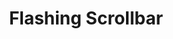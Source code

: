 ---
  id: "1129"
  fieldLayoutId: "89"
  uid: "14bec560-8147-449d-b19a-b9a5165e19c9"
  enabled: "1"
  archived: "0"
  dateCreated: "2018-03-08 06:40:29"
  dateUpdated: "2019-01-28 02:47:21"
  siteSettingsId: "1129"
  slug: "flashing-scrollbar"
  siteId: "1"
  uri: "patterns/ios/entry/flashing-scrollbar"
  enabledForSite: "1"
  sectionId: "2"
  typeId: "2"
  authorId: "1"
  postdateCreated: "2018-03-08 06:40:00"
  expirydateCreated: null
  contentId: "1129"
  title: "Flashing Scrollbar"
  field_allColorsComputed: null
  field_allColorsComputedIllustration: null
  field_allColorsComputedThumbnail: null
  field_appDescription: null
  field_appDescriptionSentiment: null
  field_audio: "0"
  field_authorFaq: null
  field_bgThumbPosition: "center center"
  field_body: null
  field_captureSize: null
  field_categoriesRaw: "discoverability,"
  field_categoryInPlainText: null
  field_coldThumbTransform: null
  field_colorPalette: null
  field_contributorName: null
  field_contributorUrl: null
  field_coverColor: null
  field_dominantColor: null
  field_externalContributor: "0"
  field_fetchWebsiteData: null
  field_fullName: null
  field_gfycatSource: "BothLimpingHarpseal"
  field_gif: "1"
  field_gumletUrl: null
  field_gumletUrlNoPreParse: null
  field_howHelps: "<p><strong>Discoverability</strong>. </p>\n<p>As mentioned before, there's a chance that Shazam didn't intentionally create this behavior. However, this is particular interaction could be very helpful with the discoverability of scrollable views.</p>\n<p>In some instances, mobile screens show dominant elements that could distract users from discovering content that lives below the screen fold. Flashing the scrollbar can help users to understand that there's relevant content or interaction hidden below.</p>\n<p>This interaction can also be helpful for fixed width or height elements like toolbars or multi-tab controls.</p>\n<p>This interaction can also be helpful in websites with scrollable fixed elements like sidebars or floating views. This effect could be achieved with a tiny scroll movement after loading the page.</p>"
  field_howWorks: "<p>The Shazam app has several master views. One of those views is the \"Song\" detail. This detail has several sub-views that can be navigated with a tab-bar control placed at the top.</p>\n<p>The last sub-view of the 'Song' detail is the 'Related\" view. This particular screen is a list of related songs to the one you are currently browsing.<br />When a user navigates to the 'Related' view, the screen shows the hidden scrollbar for a brief moment.</p>\n<p>At the time of this writing, we couldn't determine if this behavior is intentional. Since it only occurs in this particular view, there's a chance that this behavior is a side-effect of some event that is firing the scroll in the background.<br />However, it's also possible that this a test or a small experiment to enhance scrolling discovery.<br />Either way, we felt that this solution could benefit designers/developers dealing working on scrollable views.</p>"
  field_iconColors: null
  field_iconComputedColors: null
  field_illustrationSource: null
  field_imagePathRaw: ""
  field_imageTextOcr: null
  field_depthArticleBody: null
  field_lpSentimentScore: null
  field_lpUrl: null
  field_mediaEmbed: null
  field_mobileId: null
  field_mobileShotSrc: null
  field_newsObject: null
  field_pageFetchJsonString: null
  field_patternSrc: "Shazam"
  field_platformRaw: "iOS"
  field_qualityDescription: null
  field_rawResponse: null
  field_readingDuration: null
  field_readingDurationSeconds: null
  field_readingEaseLevel: null
  field_readingEaseScore: null
  field_references: null
  field_screenshotColors: null
  field_screenshotComputedColors: null
  field_sourceFromArchive: null
  field_strategyDescription: null
  field_thumbColors: null
  field_thumbVideoUrl: "5vl14"
  field_webDescription: null
  field_webTitle: null
  field_what: "<p>This is a solution found in the Shazam iOS app. A hidden scrollbar flashes briefly when a user navigates to 'Related' screen. This subtle interaction indicates that the view is scrollable. </p>"
  root: null
  lft: null
  rgt: null
  level: null
  structureId: null
  layout: layouts/post.njk
---